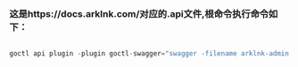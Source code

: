 
### 这是https://docs.arklnk.com/对应的.api文件,根命令执行命令如下：

```go

goctl api plugin -plugin goctl-swagger="swagger -filename arklnk-admin.json -host 127.0.0.2 -basepath /api" -api ./example/arklnk-admin-api/gateway.api -dir .

```